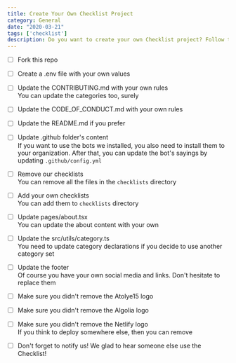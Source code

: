 ```yaml
---
title: Create Your Own Checklist Project
category: General
date: "2020-03-21"
tags: ['checklist']
description: Do you want to create your own Checklist project? Follow the steps 🤝
---
```


- [ ] Fork this repo  

- [ ] Create a .env file with your own values

- [ ] Update the CONTRIBUTING.md with your own rules  
You can update the categories too, surely

- [ ] Update the CODE_OF_CONDUCT.md with your own rules  

- [ ] Update the README.md if you prefer  

- [ ] Update .github folder's content  
If you want to use the bots we installed, you also need to install them to your organization. After that, you can update the bot's sayings by updating `.github/config.yml`

- [ ] Remove our checklists  
You can remove all the files in the `checklists` directory

- [ ] Add your own checklists  
You can add them to `checklists` directory

- [ ] Update pages/about.tsx  
You can update the about content with your own

- [ ] Update the src/utils/category.ts  
You need to update category declarations if you decide to use another category set

- [ ] Update the footer  
Of course you have your own social media and links. Don't hesitate to replace them

- [ ] Make sure you didn't remove the Atolye15 logo

- [ ] Make sure you didn't remove the Algolia logo

- [ ] Make sure you didn't remove the Netlify logo  
If you think to deploy somewhere else, then you can remove

- [ ] Don't forget to notify us!
We glad to hear someone else use the Checklist!
